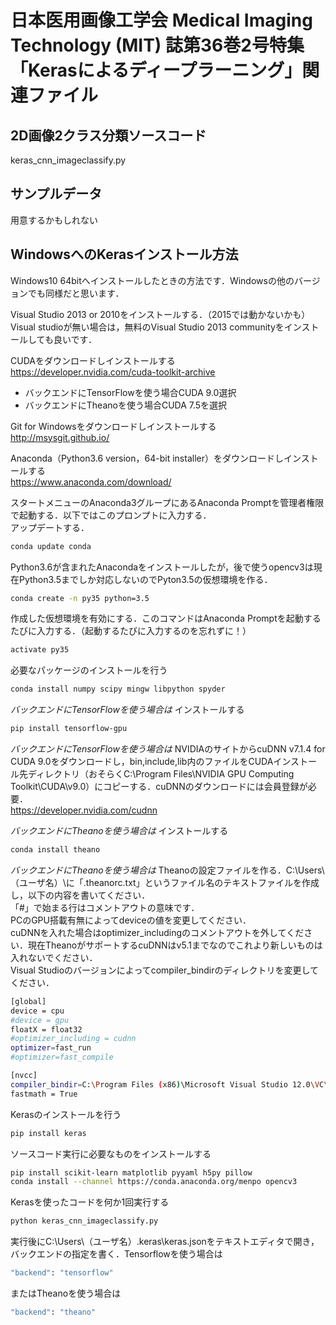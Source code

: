 ﻿# 日本医用画像工学会 Medical Imaging Technology (MIT) 誌第36巻2号特集「Kerasによるディープラーニング」関連ファイル

## 2D画像2クラス分類ソースコード

keras_cnn_imageclassify.py

## サンプルデータ

用意するかもしれない

## WindowsへのKerasインストール方法

Windows10 64bitへインストールしたときの方法です．Windowsの他のバージョンでも同様だと思います．

Visual Studio 2013 or 2010をインストールする．（2015では動かないかも）Visual studioが無い場合は，無料のVisual Studio 2013 communityをインストールしても良いです．

CUDAをダウンロードしインストールする  
<https://developer.nvidia.com/cuda-toolkit-archive>
* バックエンドにTensorFlowを使う場合CUDA 9.0選択
* バックエンドにTheanoを使う場合CUDA 7.5を選択

Git for Windowsをダウンロードしインストールする  
<http://msysgit.github.io/>

Anaconda（Python3.6 version，64-bit installer）をダウンロードしインストールする  
<https://www.anaconda.com/download/>

スタートメニューのAnaconda3グループにあるAnaconda Promptを管理者権限で起動する．以下ではこのプロンプトに入力する．  
アップデートする．
```bash
conda update conda
```

Python3.6が含まれたAnacondaをインストールしたが，後で使うopencv3は現在Python3.5までしか対応しないのでPyton3.5の仮想環境を作る．
```bash
conda create -n py35 python=3.5
```
作成した仮想環境を有効にする．このコマンドはAnaconda Promptを起動するたびに入力する．（起動するたびに入力するのを忘れずに！）
```bash
activate py35
```

必要なパッケージのインストールを行う
```bash
conda install numpy scipy mingw libpython spyder
```

*バックエンドにTensorFlowを使う場合は* インストールする
```bash
pip install tensorflow-gpu
```
*バックエンドにTensorFlowを使う場合は* NVIDIAのサイトからcuDNN v7.1.4 for CUDA 9.0をダウンロードし，bin,include,lib内のファイルをCUDAインストール先ディレクトリ（おそらくC:\Program Files\NVIDIA GPU Computing Toolkit\CUDA\v9.0）にコピーする．cuDNNのダウンロードには会員登録が必要．  
<https://developer.nvidia.com/cudnn>

*バックエンドにTheanoを使う場合は* インストールする
```bash
conda install theano
```
*バックエンドにTheanoを使う場合は* Theanoの設定ファイルを作る．C:\Users\（ユーザ名）\に「.theanorc.txt」というファイル名のテキストファイルを作成し，以下の内容を書いてください．  
「#」で始まる行はコメントアウトの意味です．  
PCのGPU搭載有無によってdeviceの値を変更してください．  
cuDNNを入れた場合はoptimizer_includingのコメントアウトを外してください．現在TheanoがサポートするcuDNNはv5.1までなのでこれより新しいものは入れないでください．  
Visual Studioのバージョンによってcompiler_bindirのディレクトリを変更してください．
```bash
[global]
device = cpu
#device = gpu
floatX = float32
#optimizer_including = cudnn
optimizer=fast_run
#optimizer=fast_compile

[nvcc]
compiler_bindir=C:\Program Files (x86)\Microsoft Visual Studio 12.0\VC\bin
fastmath = True
```

Kerasのインストールを行う
```bash
pip install keras
```

ソースコード実行に必要なものをインストールする
```bash
pip install scikit-learn matplotlib pyyaml h5py pillow
conda install --channel https://conda.anaconda.org/menpo opencv3
```

Kerasを使ったコードを何か1回実行する
```bash
python keras_cnn_imageclassify.py
```
実行後にC:\Users\（ユーザ名）\.keras\keras.jsonをテキストエディタで開き，バックエンドの指定を書く．Tensorflowを使う場合は
```bash
"backend": "tensorflow"
```
またはTheanoを使う場合は
```bash
"backend": "theano"
```
